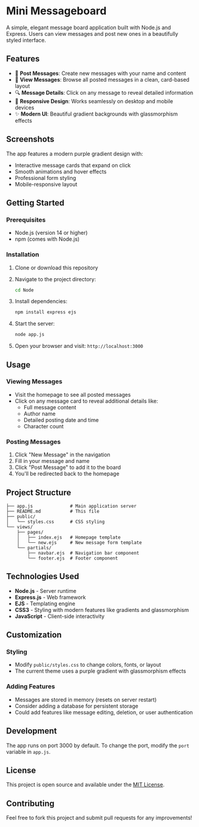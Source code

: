 # Mini Messageboard

A simple, elegant message board application built with Node.js and Express. Users can view messages and post new ones in a beautifully styled interface.

## Features

- 📝 **Post Messages**: Create new messages with your name and content
- 👀 **View Messages**: Browse all posted messages in a clean, card-based layout
- 🔍 **Message Details**: Click on any message to reveal detailed information
- 📱 **Responsive Design**: Works seamlessly on desktop and mobile devices
- ✨ **Modern UI**: Beautiful gradient backgrounds with glassmorphism effects

## Screenshots

The app features a modern purple gradient design with:

- Interactive message cards that expand on click
- Smooth animations and hover effects
- Professional form styling
- Mobile-responsive layout

## Getting Started

### Prerequisites

- Node.js (version 14 or higher)
- npm (comes with Node.js)

### Installation

1. Clone or download this repository
2. Navigate to the project directory:

   ```bash
   cd Node
   ```

3. Install dependencies:

   ```bash
   npm install express ejs
   ```

4. Start the server:

   ```bash
   node app.js
   ```

5. Open your browser and visit: `http://localhost:3000`

## Usage

### Viewing Messages

- Visit the homepage to see all posted messages
- Click on any message card to reveal additional details like:
  - Full message content
  - Author name
  - Detailed posting date and time
  - Character count

### Posting Messages

1. Click "New Message" in the navigation
2. Fill in your message and name
3. Click "Post Message" to add it to the board
4. You'll be redirected back to the homepage

## Project Structure

```
├── app.js              # Main application server
├── README.md           # This file
├── public/
│   └── styles.css      # CSS styling
└── views/
    ├── pages/
    │   ├── index.ejs   # Homepage template
    │   └── new.ejs     # New message form template
    └── partials/
        ├── navbar.ejs  # Navigation bar component
        └── footer.ejs  # Footer component
```

## Technologies Used

- **Node.js** - Server runtime
- **Express.js** - Web framework
- **EJS** - Templating engine
- **CSS3** - Styling with modern features like gradients and glassmorphism
- **JavaScript** - Client-side interactivity

## Customization

### Styling

- Modify `public/styles.css` to change colors, fonts, or layout
- The current theme uses a purple gradient with glassmorphism effects

### Adding Features

- Messages are stored in memory (resets on server restart)
- Consider adding a database for persistent storage
- Could add features like message editing, deletion, or user authentication

## Development

The app runs on port 3000 by default. To change the port, modify the `port` variable in `app.js`.

## License

This project is open source and available under the [MIT License](LICENSE).

## Contributing

Feel free to fork this project and submit pull requests for any improvements!
